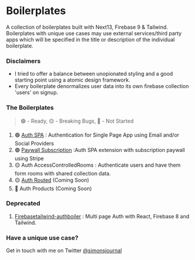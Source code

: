 # Boilerplates

A collection of boilerplates built with Next13, Firebase 9 & Tailwind. Boilerplates with unique use cases may use external services/third party apps which will be specified in the title or description of the individual boilerplate.

### Disclaimers

- I tried to offer a balance between unopionated styling and a good starting point using a atomic design framework.
- Every boilerplate denormalizes user data into its own firebase collection 'users' on signup.

### The Boilerplates 
> 🟢 - Ready, 🟡 - Breaking Bugs, 🔴 - Not Started

1. 🟢 [Auth SPA](https://github.com/simoncarriere/Auth-SPA-N13F9) : Authentication for Single Page App using Email and/or Social Providers
2. 🟢 [Paywall Subscription](https://github.com/simoncarriere/Paywall-subscription-N13F9) :Auth SPA extension with subscription paywall using Stripe
3. 🟡 Auth AccessControlledRooms : Authenticate users and have them form rooms with shared collection data.
4. 🟡 [Auth Routed](https://github.com/simoncarriere/Auth-Routed-N13F9) (Coming Soon)
5. 🔴 Auth Products (Coming Soon)

### Deprecated

1. [Firebasetailwind-authboiler](https://github.com/simoncarriere/firebasetailwind-authboiler) : Multi page Auth with React, Firebase 8 and Tailwind.

### Have a unique use case?

Get in touch with me on Twitter [@simonsjournal](https://twitter.com/simonsjournal)
